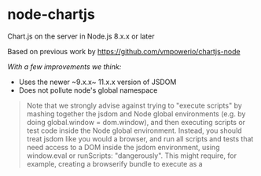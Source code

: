 # node-chartjs

Chart.js on the server in Node.js 8.x.x or later

Based on previous work by https://github.com/vmpowerio/chartjs-node

*With a few improvements we think:*

- Uses the newer ~9.x.x~ 11.x.x version of JSDOM
- Does not pollute node's global namespace

> Note that we strongly advise against trying to "execute scripts" by mashing together the jsdom and Node global environments (e.g. by doing global.window = dom.window), and then executing scripts or test code inside the Node global environment. Instead, you should treat jsdom like you would a browser, and run all scripts and tests that need access to a DOM inside the jsdom environment, using window.eval or runScripts: "dangerously". This might require, for example, creating a browserify bundle to execute as a <script> element—just like you would in a browser.

## 💖 Made possibly by:

- [node-canvas](https://github.com/Automattic/node-canvas) - a Cairo backed Canvas implementation for NodeJS. See [installation wiki](https://github.com/Automattic/node-canvas/wiki/Installation---Ubuntu-and-other-Debian-based-systems)

- [jsdom](https://github.com/jsdom/jsdom) - a implementation of the WHATWG DOM and HTML standards for use with node.js


## Getting Started

### Peer Dependencies

You'll need to `npm install chart.js` as it is a peer dependency of node-chartjs. Tested with `chart.js@2.4.x` any later and we have artifacts there are some issues open upstream, we anticipate fixes in 2.8.x*

Also make sure you have installed canvas' dependencies ([see installation wiki](https://github.com/Automattic/node-canvas/wiki/_pages))

```
npm install node-chartjs
```

## Usage

```js
const Chart = require('node-chartjs')
const chart = new Chart(200, 200) // 1000 x 1000 is default

chart.makeChart({ ... })
.then(res => {
  chart.drawChart()

  chart.toFile('test.line.png')
    .then(_ => {
      // file is written
    })
})
```

See examples folder for more
